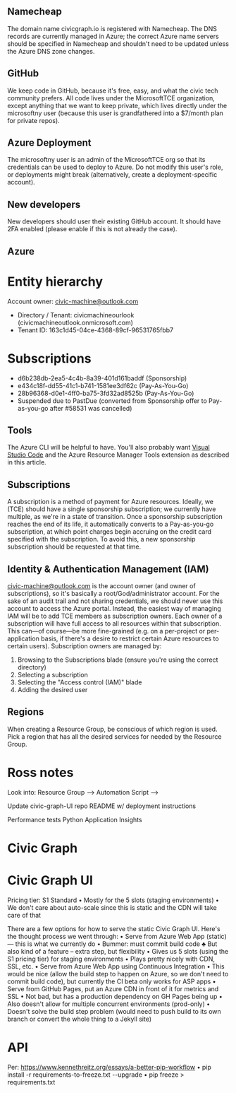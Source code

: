 ## Namecheap

The domain name civicgraph.io is registered with Namecheap. The DNS records are currently managed in Azure; the correct Azure name servers should be specified in Namecheap and shouldn't need to be updated unless the Azure DNS zone changes.

## GitHub

We keep code in GitHub, because it's free, easy, and what the civic tech community prefers.
All code lives under the MicrosoftTCE organization, except anything that we want to keep private, which lives directly under the microsoftny user (because this user is grandfathered into a $7/month plan for private repos).

## Azure Deployment

The microsoftny user is an admin of the MicrosoftTCE org so that its credentials can be used to deploy to Azure. Do not modify this user's role, or deployments might break (alternatively, create a deployment-specific account).

## New developers

New developers should user their existing GitHub account. It should have 2FA enabled (please enable if this is not already the case).

## Azure

# Entity hierarchy

Account owner: civic-machine@outlook.com
 * Directory / Tenant: civicmachineourlook (civicmachineoutlook.onmicrosoft.com)
 * Tenant ID: 163c1d45-04ce-4368-89cf-96531765fbb7
 
# Subscriptions
 * d6b238db-2ea5-4c4b-8a39-401d161baddf (Sponsorship)
 * e434c18f-dd55-41c1-b741-1581ee3df62c (Pay-As-You-Go)
 * 28b96368-d0e1-4ff0-ba75-3fd32ad8525b (Pay-As-You-Go)
 * Suspended due to PastDue (converted from Sponsorship offer to Pay-as-you-go after #58531 was cancelled)

## Tools

The Azure CLI will be helpful to have.
You'll also probably want [Visual Studio Code](https://aka.ms/devicelogin)
 and the Azure Resource Manager Tools extension as described in this article.

## Subscriptions

A subscription is a method of payment for Azure resources. Ideally, we (TCE) should have a single sponsorship subscription; we currently have multiple, as we're in a state of transition. 
Once a sponsorship subscription reaches the end of its life, it automatically converts to a Pay-as-you-go subscription, at which point charges begin accruing on the credit card specified with the subscription. To avoid this, a new sponsorship subscription should be requested at that time.

## Identity & Authentication Management (IAM)

civic-machine@outlook.com is the account owner (and owner of subscriptions), so it's basically a root/God/administrator account. For the sake of an audit trail and not sharing credentials, we should never use this account to access the Azure portal.
Instead, the easiest way of managing IAM will be to add TCE members as subscription owners. Each owner of a subscription will have full access to all resources within that subscription.
This can—of course—be more fine-grained (e.g. on a per-project or per-application basis, if there's a desire to restrict certain Azure resources to certain users).
Subscription owners are managed by:
1.	Browsing to the Subscriptions blade (ensure you're using the correct directory)
2.	Selecting a subscription
3.	Selecting the "Access control (IAM)" blade
4.	Adding the desired user

## Regions

When creating a Resource Group, be conscious of which region is used. Pick a region that has all the desired services for needed by the Resource Group.

# Ross notes

Look into: Resource Group --> Automation Script --> 

Update civic-graph-UI repo README w/ deployment instructions

Performance tests
Python Application Insights

# Civic Graph

# Civic Graph UI

Pricing tier: S1 Standard
•	Mostly for the 5 slots (staging environments)
•	We don't care about auto-scale since this is static and the CDN will take care of that

There are a few options for how to serve the static Civic Graph UI. Here's the thought process we went through:
•	Serve from Azure Web App (static) — this is what we currently do
•	Bummer: must commit build code
♣	But also kind of a feature – extra step, but flexibility
•	Gives us 5 slots (using the S1 pricing tier) for staging environments
•	Plays pretty nicely with CDN, SSL, etc.
•	Serve from Azure Web App using Continuous Integration
•	This would be nice (allow the build step to happen on Azure, so we don't need to commit build code), but currently the CI beta only works for ASP apps
•	Serve from GitHub Pages, put an Azure CDN in front of it for metrics and SSL
•	Not bad, but has a production dependency on GH Pages being up
•	Also doesn't allow for multiple concurrent environments (prod-only)
•	Doesn't solve the build step problem (would need to push build to its own branch or convert the whole thing to a Jekyll site)


# API

Per: https://www.kennethreitz.org/essays/a-better-pip-workflow
•	pip install -r requirements-to-freeze.txt --upgrade
•	pip freeze > requirements.txt





